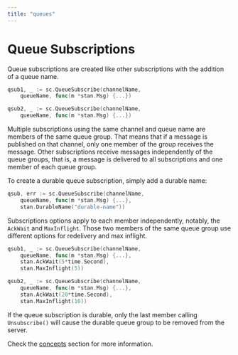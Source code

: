 ```yaml
---
title: "queues"
---
```

# Queue Subscriptions

Queue subscriptions are created like other subscriptions with the addition of a queue name.

```go
qsub1, _ := sc.QueueSubscribe(channelName,
    queueName, func(m *stan.Msg) {...})

qsub2, _ := sc.QueueSubscribe(channelName,
    queueName, func(m *stan.Msg) {...})
```

Multiple subscriptions using the same channel and queue name are members of the same queue group. That means that if a message is published on that channel, only one member of the group receives the message. Other subscriptions receive messages independently of the queue groups, that is, a message is delivered to all subscriptions and one member of each queue group.

To create a durable queue subscription, simply add a durable name:

```go
qsub, err := sc.QueueSubscribe(channelName,
    queueName, func(m *stan.Msg) {...},
    stan.DurableName("durable-name"))
```

Subscriptions options apply to each member independently, notably, the `AckWait` and `MaxInflight`. Those two members of the same queue group use different options for redelivery and max inflight.

```go
qsub1, _ := sc.QueueSubscribe(channelName,
    queueName, func(m *stan.Msg) {...},
    stan.AckWait(5*time.Second),
    stan.MaxInflight(5))

qsub2, _ := sc.QueueSubscribe(channelName,
    queueName, func(m *stan.Msg) {...},
    stan.AckWait(20*time.Second),
    stan.MaxInflight(10))
```

If the queue subscription is durable, only the last member calling `Unsubscribe()` will cause the durable queue group to be removed from the server.

Check the [concepts](../nats-streaming-concepts/channels/subscriptions/queue-group.md) section for more information.

